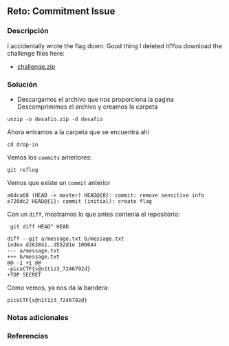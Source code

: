## Reto: Commitment Issue
### Descripción
I accidentally wrote the flag down. Good thing I deleted it!You download the challenge files here:

- [challenge.zip](https://artifacts.picoctf.net/c_titan/76/challenge.zip)
### Solución
- Descargamos el archivo que nos proporciona la pagina
Descomprimimos el archivo y creamos la carpeta
```
unzip -o desafio.zip -d desafio
```

Ahora entramos a la carpeta que se encuentra ahí
```
cd drop-in
```

Vemos los `commits` anteriores:
```git
git reflog
```

Vemos que existe un `commit` anterior
```salida
a6dca68 (HEAD -> master) HEAD@{0}: commit: remove sensitive info
e720dc2 HEAD@{1}: commit (initial): create flag
```

Con un `diff`, mostramos lo que antes contenía el repositorio: 
```git
 git diff HEAD^ HEAD
```

```salida
diff --git a/message.txt b/message.txt
index d263841..d552d1e 100644
--- a/message.txt
+++ b/message.txt
@@ -1 +1 @@
-picoCTF{s@n1t1z3_7246792d}
+TOP SECRET
```

Como vemos, ya nos da la bandera:
```
picoCTF{s@n1t1z3_7246792d}
```
### Notas adicionales
### Referencias


